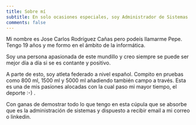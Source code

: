 ```yaml
---
title: Sobre mí
subtitle: En solo ocasiones especiales, soy Administrador de Sistemas
comments: false
---
```



Mi nombre es Jose Carlos Rodríguez Cañas pero podeís llamarme Pepe. Tengo 19 años y me formo en el ámbito de la informática.

Soy una persona apasionada de este mundillo y creo siempre se puede ser mejor día a día si se es contante y positivo. 

A parte de esto, soy atleta federado a nivel español. Compito en pruebas como 800 ml, 1500 ml y 5000 ml añadiendo también campo a través. Esta es una de mis pasiones alocadas con la cual paso mi mayor tiempo, el deporte :-) . 

Con ganas de demostrar todo lo que tengo en esta cúpula que se absorbe que es la administración de sistemas y dispuesto a recibir email a mi correo o linkedin.  
